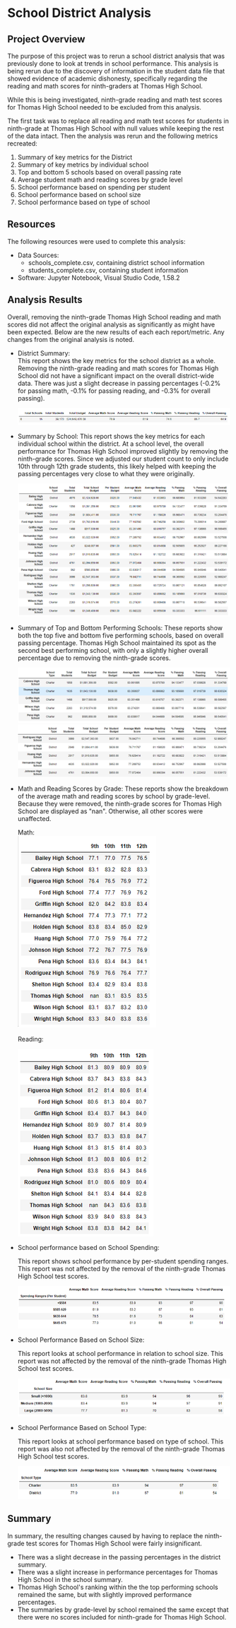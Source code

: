 # School District Analysis

## Project Overview
The purpose of this project was to rerun a school district analysis that was previously done to look at trends in school performance.  This analysis is being rerun due to the discovery of information in the student data file that showed evidence of academic dishonesty, specifically regarding the reading and math scores for ninth-graders at Thomas High School.  

While this is being investigated, ninth-grade reading and math test scores for Thomas High School needed to be excluded from this analysis. 

The first task was to replace all reading and math test scores for students in ninth-grade at Thomas High School with null values while keeping the rest of the data intact.  Then the analysis was rerun and the following metrics recreated: 

1.  Summary of key metrics for the District
1.  Summary of key metrics by individual school
1.  Top and bottom 5 schools based on overall passing rate
1.  Average student math and reading scores by grade level
1.  School performance based on spending per student
1.  School performance based on school size
1.  School performance based on type of school


##  Resources
The following resources were used to complete this analysis:
- Data Sources:  
    - schools_complete.csv, containing district school information
    - students_complete.csv, containing student information
- Software:  Jupyter Notebook, Visual Studio Code, 1.58.2


## Analysis Results
Overall, removing the ninth-grade Thomas High School reading and math scores did not affect the original analysis as significantly as might have been expected.  Below are the new results of each each report/metric.  Any changes from the original analysis is noted.

- District Summary:  
    This report shows the key metrics for the school district as a whole.  Removing the ninth-grade reading and math scores for Thomas High School did not have a significant impact on the overall district-wide data.  There was just a slight decrease in passing percentages (-0.2% for passing math, -0.1% for passing reading, and -0.3% for overall passing).  

    ![District_Summary_updated.PNG](https://github.com/adbauer06/School_District_Analysis/blob/main/Resources/District_Summary_updated.PNG)
       
    
- Summary by School: 
    This report shows the key metrics for each individual school within the district.  At a school level, the overall performance for Thomas High School improved slightly by removing the ninth-grade scores.  Since we adjusted our student count to only include 10th through 12th grade students, this likely helped with keeping the passing percentages very close to what they were originally.

    ![School_Summary_updated](Resources/School_Summary_updated.png)

    
- Summary of Top and Bottom Performing Schools:
    These reports show both the top five and bottom five performing schools, based on overall passing percentage.  Thomas High School maintained its spot as the second best performing school, with only a slightly higher overall percentage due to removing the ninth-grade scores.
 
    ![Top_5_Schools_updated](Resources/Top_5_Schools_updated.png)
    ![Bottom_5_Schools_updated](Resources/Bottom_5_Schools_updated.png)

    
- Math and Reading Scores by Grade:
    These reports show the breakdown of the average math and reading scores by school by grade-level.  Because they were removed, the ninth-grade scores for Thomas High School are displayed as "nan".  Otherwise, all other scores were unaffected.

    Math:     
    ![Math_Scores_by_Grade_updated](Resources/Math_Scores_by_Grade_updated.png)
    
    Reading:
    
    ![Reading_Scores_by_Grade_updated](Resources/Reading_Scores_by_Grade_updated.png)
    

    
- School performance based on School Spending:

    This report shows school performance by per-student spending ranges.  This report was not affected by the removal of the ninth-grade Thomas High School test scores.

    ![Scores_by_School_Spending_updated](Resources/Scores_by_School_Spending_updated.png)

    
- School Performance Based on School Size:

    This report looks at school performance in relation to school size.  This report was not affected by the removal of the ninth-grade Thomas High School test scores.

    ![Scores_by_School_Size_updated](Resources/Scores_by_School_Size_updated.png)

- School Performance Based on School Type:

    This report looks at school performance based on type of school.  This report was also not affected by the removal of the ninth-grade Thomas High School test scores.

    ![Scores_by_School_Type_updated](Resources/Scores_by_School_Type_updated.png)



 ## Summary
 In summary, the resulting changes caused by having to replace the ninth-grade test scores for Thomas High School were fairly insignificant.  
 - There was a slight decrease in the passing percentages in the district summary. 
 - There was a slight increase in performance percentages for Thomas High School in the school summary.  
 - Thomas High School's ranking within the the top performing schools remained the same, but with slightly improved performance percentages.  
 - The summaries by grade-level by school remained the same except that there were no scores included for ninth-grade for Thomas High School. 
 
